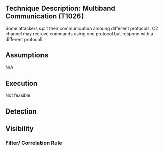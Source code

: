Technique Description: Multiband Communication (T1026)
------------------------------------
Some attackers split their communication amoung different protocols. C2 channel may recieve commands using one protocol but respond with a different protocol.

Assumptions 
-------------
N/A

Execution 
-------------
Not feasible

 Detection 
-------------

 Visibility 
-------------

### Filter/ Correlation Rule ###
